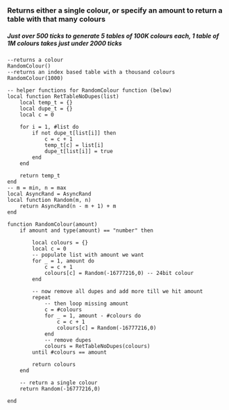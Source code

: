 ### Returns either a single colour, or specify an amount to return a table with that many colours
##### Just over 500 ticks to generate 5 tables of 100K colours each, 1 table of 1M colours takes just under 2000 ticks


```
--returns a colour
RandomColour()
--returns an index based table with a thousand colours
RandomColour(1000)
```

```
-- helper functions for RandomColour function (below)
local function RetTableNoDupes(list)
	local temp_t = {}
	local dupe_t = {}
	local c = 0

	for i = 1, #list do
		if not dupe_t[list[i]] then
			c = c + 1
			temp_t[c] = list[i]
			dupe_t[list[i]] = true
		end
	end

	return temp_t
end
-- m = min, n = max
local AsyncRand = AsyncRand
local function Random(m, n)
	return AsyncRand(n - m + 1) + m
end

function RandomColour(amount)
	if amount and type(amount) == "number" then

		local colours = {}
		local c = 0
		-- populate list with amount we want
		for _ = 1, amount do
			c = c + 1
			colours[c] = Random(-16777216,0) -- 24bit colour
		end

		-- now remove all dupes and add more till we hit amount
		repeat
			-- then loop missing amount
			c = #colours
			for _ = 1, amount - #colours do
				c = c + 1
				colours[c] = Random(-16777216,0)
			end
			-- remove dupes
			colours = RetTableNoDupes(colours)
		until #colours == amount

		return colours
	end

	-- return a single colour
	return Random(-16777216,0)

end
```
